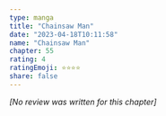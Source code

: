 ```yaml
---
type: manga
title: "Chainsaw Man"
date: "2023-04-18T10:11:58"
name: "Chainsaw Man"
chapter: 55
rating: 4
ratingEmoji: ⭐️⭐️⭐️⭐️
share: false
---
```


_[No review was written for this chapter]_
